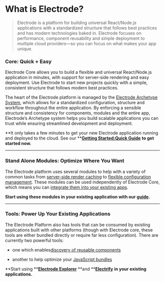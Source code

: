 # What is Electrode?

> Electrode is a platform for building universal React/Node.js applications with a standardized structure that follows best practices and has modern technologies baked in. Electrode focuses on performance, component reusability and simple deployment to multiple cloud providers—so you can focus on what makes your app unique.

### Core: Quick + Easy

Electrode Core allows you to build a flexible and universal React/Node.js application in minutes, with support for server-side rendering and easy deployment. Use Electrode to start new projects quickly with a simple, consistent structure that follows modern best practices.

The heart of the Electrode platform is managed by the [Electrode Archetype System](http://www.electrode.io/docs/what_are_archetypes.html), which allows for a standardized configuration, structure and workflow throughout the entire application. By enforcing a sensible structure and consistency for components, modules and the entire app, Electrode’s Archetype system helps you build scalable applications you can trust while ensuring streamlined development and deployment.

**It only takes a few minutes to get your new Electrode application running and deployed to the cloud. See our **[**Getting Started:Quick Guide**](http://www.electrode.io/docs/get_started.html) **to get started now.**

---

### Stand Alone Modules: Optimize Where You Want

The Electrode platform uses several modules to help with a variety of common tasks from [server-side render caching](http://www.electrode.io/docs/server_side_render_cache.html) to [flexible configuration management](http://www.electrode.io/docs/confippet.html). These modules can be used independently of Electrode Core, which means you can [integrate them into your existing apps](http://www.electrode.io/docs/stand_alone_modules.html).

**Start using these modules in your existing application with our **[**guide**](http://www.electrode.io/docs/stand_alone_modules.html)**.**

---

### Tools: Power Up Your Existing Applications

The Electrode Platform also has tools that can be consumed by existing applications built with other platforms \(though with Electrode core, these tools are either bundled directly or require far less configuration\). There are currently two powerful tools:

* one which enables[discovery of reusable components](http://www.electrode.io/docs/electrode_explorer.html)

* another to help optimize your [JavaScript bundles](http://www.electrode.io/docs/electrify.html)

**Start using **[**Electrode Explorer**](http://www.electrode.io/docs/electrode_explorer.html) **and **[**Electrify**](http://www.electrode.io/docs/electrify.html) **in your existing applications.**

